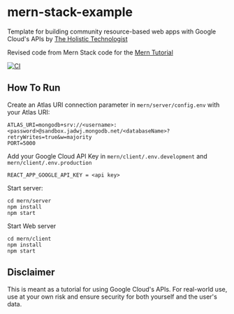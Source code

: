 # mern-stack-example
Template for building community resource-based web apps with Google Cloud's APIs by [The Holistic Technologist](https://holistictech.io/blog)

Revised code from Mern Stack code for the [Mern Tutorial](https://www.mongodb.com/languages/mern-stack-tutorial)

[![CI](https://github.com/mongodb-developer/mern-stack-example/actions/workflows/main.yaml/badge.svg)](https://github.com/mongodb-developer/mern-stack-example/actions/workflows/main.yaml)

## How To Run
Create an Atlas URI connection parameter in `mern/server/config.env` with your Atlas URI:
```
ATLAS_URI=mongodb+srv://<username>:<password>@sandbox.jadwj.mongodb.net/<databaseName>?retryWrites=true&w=majority
PORT=5000
```

Add your Google Cloud API Key in `mern/client/.env.development` and `mern/client/.env.production`
```
REACT_APP_GOOGLE_API_KEY = <api key>
```

Start server:
```
cd mern/server
npm install
npm start
```

Start Web server
```
cd mern/client
npm install
npm start
```

## Disclaimer
This is meant as a tutorial for using Google Cloud's APIs. For real-world use, use at your own risk and ensure security for both yourself and the user's data. 